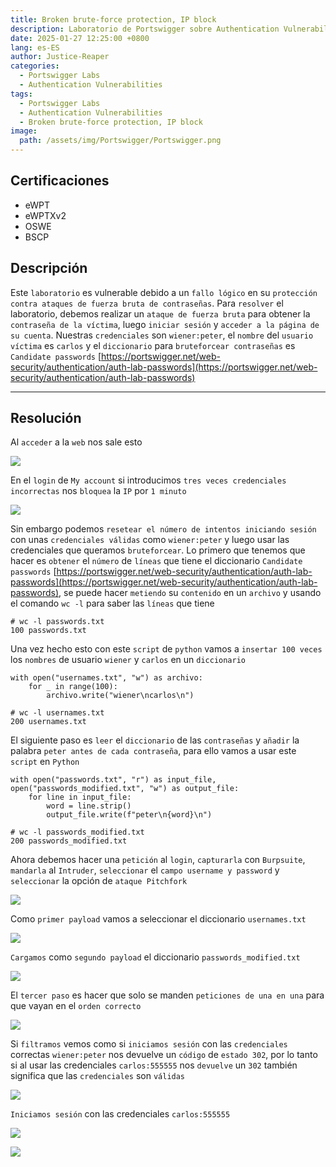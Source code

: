```yaml
---
title: Broken brute-force protection, IP block
description: Laboratorio de Portswigger sobre Authentication Vulnerabilities
date: 2025-01-27 12:25:00 +0800
lang: es-ES
author: Justice-Reaper
categories:
  - Portswigger Labs
  - Authentication Vulnerabilities
tags:
  - Portswigger Labs
  - Authentication Vulnerabilities
  - Broken brute-force protection, IP block
image:
  path: /assets/img/Portswigger/Portswigger.png
---
```


## Certificaciones

- eWPT
- eWPTXv2
- OSWE
- BSCP

## Descripción

Este `laboratorio` es vulnerable debido a un `fallo lógico` en su `protección contra ataques de fuerza bruta de contraseñas`. Para `resolver` el laboratorio, debemos realizar un `ataque de fuerza bruta` para obtener la `contraseña de la víctima`, luego `iniciar sesión` y `acceder a la página de su cuenta`. Nuestras `credenciales` son `wiener:peter`, el `nombre` del `usuario víctima` es `carlos` y el `diccionario` para `bruteforcear contraseñas` es `Candidate passwords` [https://portswigger.net/web-security/authentication/auth-lab-passwords](https://portswigger.net/web-security/authentication/auth-lab-passwords)

---

## Resolución

Al `acceder` a la `web` nos sale esto

![](/assets/img/Authentication-Vulnerabilities-Lab-6/image_1.png)

En el `login` de `My account` si introducimos `tres veces credenciales incorrectas` nos `bloquea` la `IP` por `1 minuto`

![](/assets/img/Authentication-Vulnerabilities-Lab-6/image_2.png)

Sin embargo podemos `resetear el número de intentos iniciando sesión` con unas `credenciales válidas` como `wiener:peter` y luego usar las credenciales que queramos `bruteforcear`. Lo primero que tenemos que hacer es `obtener` el `número` de `líneas` que tiene el diccionario `Candidate passwords` [https://portswigger.net/web-security/authentication/auth-lab-passwords](https://portswigger.net/web-security/authentication/auth-lab-passwords), se puede hacer `metiendo` su `contenido` en un `archivo` y usando el comando `wc -l` para saber las `líneas` que tiene

```
# wc -l passwords.txt 
100 passwords.txt
```

Una vez hecho esto con este `script` de `python` vamos a `insertar 100 veces` los `nombres` de usuario `wiener` y `carlos` en un `diccionario`

```
with open("usernames.txt", "w") as archivo:
    for _ in range(100):
        archivo.write("wiener\ncarlos\n")
```

```
# wc -l usernames.txt
200 usernames.txt
```

El siguiente paso es `leer` el `diccionario` de las `contraseñas` y `añadir` la palabra `peter antes de cada contraseña`, para ello vamos a usar este `script` en `Python`

```
with open("passwords.txt", "r") as input_file, open("passwords_modified.txt", "w") as output_file:
    for line in input_file:
        word = line.strip()
        output_file.write(f"peter\n{word}\n")
```

```
# wc -l passwords_modified.txt 
200 passwords_modified.txt
```

Ahora debemos hacer una `petición` al `login`, `capturarla` con `Burpsuite`, `mandarla` al `Intruder`, `seleccionar` el `campo username y password` y `seleccionar` la opción de `ataque Pitchfork`

![](/assets/img/Authentication-Vulnerabilities-Lab-6/image_3.png)

Como `primer payload` vamos a seleccionar el diccionario `usernames.txt`

![](/assets/img/Authentication-Vulnerabilities-Lab-6/image_4.png)

`Cargamos` como `segundo payload` el diccionario `passwords_modified.txt`

![](/assets/img/Authentication-Vulnerabilities-Lab-6/image_5.png)

El `tercer paso` es hacer que solo se manden `peticiones de una en una` para que vayan en el `orden correcto`

![](/assets/img/Authentication-Vulnerabilities-Lab-6/image_6.png)

Si `filtramos` vemos como si `iniciamos sesión` con las `credenciales` correctas `wiener:peter` nos devuelve un `código` de `estado 302`, por lo tanto si al usar las credenciales `carlos:555555` nos `devuelve` un `302` también significa que las `credenciales` son `válidas`

![](/assets/img/Authentication-Vulnerabilities-Lab-6/image_7.png)

`Iniciamos sesión` con las credenciales `carlos:555555`

![](/assets/img/Authentication-Vulnerabilities-Lab-6/image_8.png)

![](/assets/img/Authentication-Vulnerabilities-Lab-6/image_9.png)
